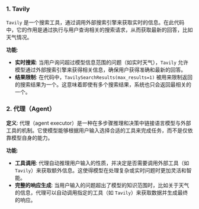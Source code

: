 ### 1. Tavily

`Tavily` 是一个搜索工具，通过调用外部搜索引擎来获取实时的信息。在此代码中，它的作用是通过执行与用户查询相关的搜索请求，从而获取最新的回答，比如天气情况。

**功能**:

- **实时搜索**: 当用户询问超过模型信息范围的问题（如实时天气），`Tavily` 允许模型通过外部搜索引擎来获得相关信息，确保用户获得准确和最新的回答。
- **结果限制**: 在代码中，`TavilySearchResults(max_results=1)` 被用来限制返回的搜索结果为一个。这意味着即使有多个搜索结果，系统也只会返回最相关的一个。

### 2. 代理（Agent）

**定义**:
代理（agent executor）是一种在多步骤推理和决策中链接语言模型与外部工具的机制。它使模型能够根据用户输入选择合适的工具来完成任务，而不是仅依靠模型自身的能力。

**功能**:

- **工具调用**: 代理自动推理用户输入的性质，并决定是否需要调用外部工具（如 `Tavily`）来获取额外信息。这使得模型在处理复杂或实时问题时更加灵活和智能。
- **完整的响应生成**: 当用户输入的问题超出了模型的知识范围时，比如关于天气的信息，代理可以自动调用指定的工具（如 `Tavily`）来获取数据并生成最终的响应。